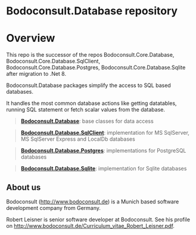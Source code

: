 Bodoconsult.Database repository
================

# Overview

This repo is the successor of the repos Bodoconsult.Core.Database,
 Bodoconsult.Core.Database.SqlClient, Bodoconsult.Core.Database.Postgres, Bodoconsult.Core.Database.Sqlite after migration to .Net 8.

Bodoconsult.Database packages simplify the access to SQL based databases. 

It handles the most common database actions like getting datatables, running SQL statement or fetch scalar values from the database.

>   **[Bodoconsult.Database](doc/Bodoconsult.Database/README.md)**: base classes for data access

>   **[Bodoconsult.Database.SqlClient](doc/Bodoconsult.Database.SqlClient/README.md)**: implementation for MS SqlServer, MS SqlServer Express and LocalDb databases

>   **[Bodoconsult.Database.Postgres](doc/Bodoconsult.Database.Postgres/README.md)**: implementations for PostgreSQL databases

>   **[Bodoconsult.Database.Sqlite](doc/Bodoconsult.Database.Sqlite/README.md)**: implementation for Sqlite databases

## About us

Bodoconsult (<http://www.bodoconsult.de>) is a Munich based software development company from Germany.

Robert Leisner is senior software developer at Bodoconsult. See his profile on <http://www.bodoconsult.de/Curriculum_vitae_Robert_Leisner.pdf>.

